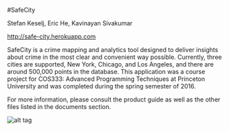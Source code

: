 #SafeCity

Stefan Keselj, Eric He, Kavinayan Sivakumar

http://safe-city.herokuapp.com

SafeCity is a crime mapping and analytics tool designed to deliver insights about crime in the most clear and convenient way possible. Currently, three cities are supported, New York, Chicago, and Los Angeles, and there are around 500,000 points in the database. This application was a course project for COS333: Advanced Programming Techniques at Princeton University and was completed during the spring semester of 2016.

For more information, please consult the product guide as well as the other files listed in the documents section.

![alt tag](https://raw.githubusercontent.com/skeselj/SafeCity/master/documents/final.png)
